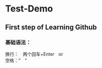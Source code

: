 # Test-Demo
## First step of Learning Github<br> 
### 基础语法：
换行：&emsp;两个回车+Enter&emsp;or&emsp;<br>
空格：“&emsp;”
